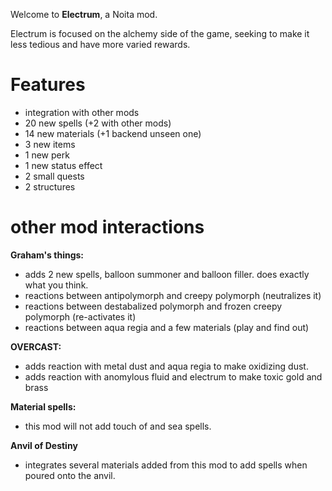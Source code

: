 Welcome to **Electrum**, a Noita mod.

Electrum is focused on the alchemy side of the game, seeking to make it less tedious and have more varied rewards.

# Features
- integration with other mods
- 20 new spells (+2 with other mods)
- 14 new materials (+1 backend unseen one)
- 3 new items
- 1 new perk
- 1 new status effect
- 2 small quests
- 2 structures

# other mod interactions

**Graham's things:**
* adds 2 new spells, balloon summoner and balloon filler. does exactly what you think.
* reactions between antipolymorph and creepy polymorph (neutralizes it)
* reactions between destabalized polymorph and frozen creepy polymorph (re-activates it)
* reactions between aqua regia and a few materials (play and find out)

**OVERCAST:**
* adds reaction with metal dust and aqua regia to make oxidizing dust.
* adds reaction with anomylous fluid and electrum to make toxic gold and brass
	
**Material spells:**
* this mod will not add touch of and sea spells.
	
**Anvil of Destiny**
* integrates several materials added from this mod to add spells when poured onto the anvil.
